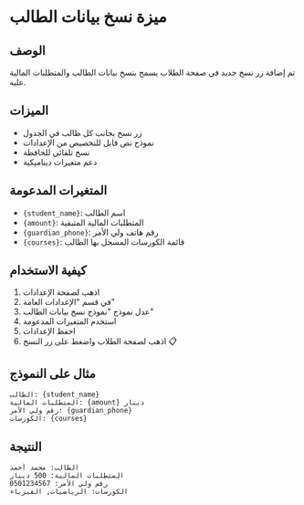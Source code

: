 # ميزة نسخ بيانات الطالب

## الوصف
تم إضافة زر نسخ جديد في صفحة الطلاب يسمح بنسخ بيانات الطالب والمتطلبات المالية عليه.

## الميزات
- زر نسخ بجانب كل طالب في الجدول
- نموذج نص قابل للتخصيص من الإعدادات
- نسخ تلقائي للحافظة
- دعم متغيرات ديناميكية

## المتغيرات المدعومة
- `{student_name}`: اسم الطالب
- `{amount}`: المتطلبات المالية المتبقية
- `{guardian_phone}`: رقم هاتف ولي الأمر  
- `{courses}`: قائمة الكورسات المسجل بها الطالب

## كيفية الاستخدام
1. اذهب لصفحة الإعدادات
2. في قسم "الإعدادات العامة"
3. عدل نموذج "نموذج نسخ بيانات الطالب"
4. استخدم المتغيرات المدعومة
5. احفظ الإعدادات
6. اذهب لصفحة الطلاب واضغط على زر النسخ 📋

## مثال على النموذج
```
الطالب: {student_name}
المتطلبات المالية: {amount} دينار
رقم ولي الأمر: {guardian_phone}
الكورسات: {courses}
```

## النتيجة
```
الطالب: محمد أحمد
المتطلبات المالية: 500 دينار
رقم ولي الأمر: 0501234567
الكورسات: الرياضيات, الفيزياء
```
